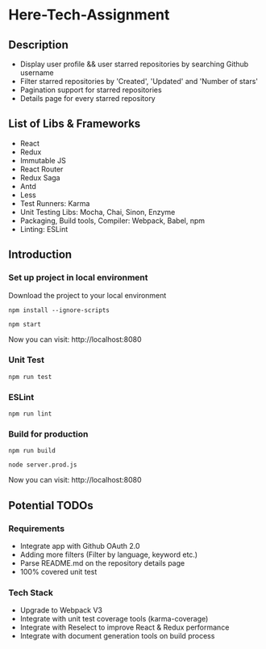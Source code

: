 # Here-Tech-Assignment

## Description
* Display user profile && user starred repositories by searching Github username
* Filter starred repositories by 'Created', 'Updated' and 'Number of stars'
* Pagination support for starred repositories
* Details page for every starred repository

## List of Libs & Frameworks

* React
* Redux
* Immutable JS
* React Router
* Redux Saga
* Antd
* Less
* Test Runners: Karma
* Unit Testing Libs: Mocha, Chai, Sinon, Enzyme
* Packaging, Build tools, Compiler: Webpack, Babel, npm
* Linting: ESLint


## Introduction

### Set up project in local environment

Download the project to your local environment

```shell
npm install --ignore-scripts
```

```shell
npm start
```
Now you can visit: http://localhost:8080

### Unit Test

```shell
npm run test
```

### ESLint

```shell
npm run lint
```

### Build for production

```shell
npm run build
```

```shell
node server.prod.js
```
Now you can visit: http://localhost:8080


## Potential TODOs

### Requirements

* Integrate app with Github OAuth 2.0
* Adding more filters (Filter by language, keyword etc.)
* Parse README.md on the repository details page
* 100% covered unit test

### Tech Stack

* Upgrade to Webpack V3
* Integrate with unit test coverage tools (karma-coverage)
* Integrate with Reselect to improve React & Redux performance
* Integrate with document generation tools on build process
